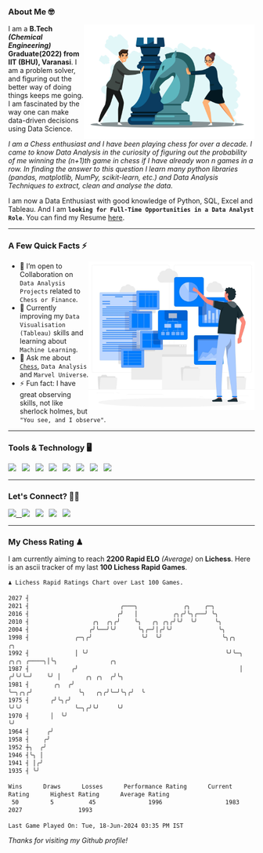 ### About Me 🤓
<img align="right" alt="Coding" width="350" src="https://github.com/Laxman-Lakhan/Laxman-Lakhan/blob/master/Assets/Chess_Vector.jpg">   

I am a **B.Tech** _**(Chemical Engineering)**_ **Graduate(2022) from IIT (BHU), Varanasi**. I am a problem solver, and figuring out the better way of doing things keeps me going. I am fascinated by the way one can make data-driven decisions using Data Science. 

_I am a Chess enthusiast and I have been playing chess for over a decade. I came to know Data Analysis in the curiosity of figuring out the probability of me winning the (n+1)th game in chess if I have already won n games in a row. In finding the answer to this question I learn many python libraries (pandas, matplotlib, NumPy, scikit-learn, etc.) and Data Analysis Techniques to extract, clean and analyse the data._

I am now a Data Enthusiast with good knowledge of Python, SQL, Excel and Tableau. And I am **`looking for Full-Time Opportunities in a Data Analyst Role`**. You can find my Resume
 [here](https://drive.google.com/file/d/1UIOoogRLj5eGQFQBkuvMmTISZVdl2Ok7/view?usp=sharing).


---

### A Few Quick Facts ⚡️
<img align="right" alt="Coding" width="340" src="https://github.com/Laxman-Lakhan/Laxman-Lakhan/blob/master/Assets/Data_Vector.jpg">   

- 🤝 I’m open to Collaboration on `Data Analysis Projects` related to `Chess or Finance`.
- 📖 Currently improving my `Data Visualisation (Tableau)` skills and learning about `Machine Learning`.
- 💬 Ask me about [`Chess`](https://lichess.org/@/YourKingIsInDanger), `Data Analysis` and `Marvel Universe`.
- ⚡️ Fun fact: I have great observing skills, not like sherlock holmes, but `"You see, and I observe"`.

---
### Tools & Technology 🖥

<img src="https://img.shields.io/badge/Python-white?logo=Python&logoColor=ColorName&style=ShieldStyle" /> &nbsp;
<img src="https://img.shields.io/badge/MySQL-white?logo=MySQL&logoColor=ColorName&style=ShieldStyle" /> &nbsp;
<img src="https://img.shields.io/badge/Tableau-white?logo=Tableau&logoColor=ColorName&style=ShieldStyle" /> &nbsp;
<img src="https://img.shields.io/badge/Excel-white?logo=Microsoft+Excel&logoColor=196F3D&style=ShieldStyle" /> &nbsp;
<img src="https://img.shields.io/badge/Jupyter-white?logo=Jupyter&logoColor=ColorName&style=ShieldStyle" /> &nbsp;
<img src="https://img.shields.io/badge/pandas-white?logo=Pandas&logoColor=000080&style=ShieldStyle" /> &nbsp;
<img src="https://img.shields.io/badge/numpy-white?logo=Numpy&logoColor=85C1E9&style=ShieldStyle" /> &nbsp;
<img src="https://img.shields.io/badge/scikit learn-white?logo=Scikit+Learn&logoColor=ColorName&style=ShieldStyle" /> &nbsp;



---

### Let's Connect? 🫳🏻

<a href="mailto:laxmansingh.lakhan@gmail.com"> <img src="https://img.icons8.com/fluent/48/000000/gmail.png" width="3.5%"/> &nbsp;
[<img src="https://img.icons8.com/color/48/000000/linkedin.png" width="3.5%"/>](https://www.linkedin.com/in/laxman-lakhan/)  &nbsp;
[<img src="https://img.icons8.com/fluent/48/000000/facebook-new.png" width="3.5%"/>](https://www.facebook.com/s.laxmanlakhan/)  &nbsp;
[<img src="https://img.icons8.com/fluent/48/000000/instagram-new.png" width="3.5%"/>](https://www.instagram.com/laxman.lakhan/)  &nbsp;
[<img src="https://img.icons8.com/color/48/000000/twitter.png" width="3.5%"/>](https://twitter.com/laxman__lakhan)  &nbsp;

 ---
  
### My Chess Rating ♟
  
I am currently aiming to reach **2200 Rapid ELO** *(Average)* on **Lichess**. Here is an ascii tracker of my last **100 Lichess Rapid Games**.

  ```
  ♟︎ 𝙻𝚒𝚌𝚑𝚎𝚜𝚜 Rapid 𝚁𝚊𝚝𝚒𝚗𝚐𝚜 𝙲𝚑𝚊𝚛𝚝 𝚘𝚟𝚎𝚛 𝙻𝚊𝚜𝚝 𝟷00 𝙶𝚊𝚖𝚎𝚜.
  
2027 ┤
2021 ┤                          ╭───╮             ╭╮    ╭─╮
2016 ┤                         ╭╯   │          ╭╮╭╯╰╮╭──╯ ╰╮
2010 ┤                  ╭╮  ╭╮╭╯    ╰╮   ╭╮ ╭╮╭╯╰╯  ╰╯     ╰╮
2004 ┤                 ╭╯╰──╯╰╯      ╰╮╭─╯│╭╯╰╯             ╰╮
1998 ┤             ╭─╮╭╯              ╰╯  ╰╯                 ╰╮╭╮                   ╭╮
1992 ┤             │ ╰╯                                       ╰╯╰─╮      ╭╮╭╮ ╭────╮│╰╮               ╭╮
1987 ┤            ╭╯                                              │     ╭╯╰╯╰─╯    ╰╯ │       ╭╮ ╭╮  ╭╯╰╮
1981 ┤       ╭╮  ╭╯                                               ╰─╮╭╮╭╯             ╰╮   ╭╮╭╯╰─╯╰╮╭╯  ╰
1975 ┤      ╭╯╰╮╭╯                                                  ╰╯╰╯               ╰─╮╭╯╰╯     ╰╯
1970 ┤      │  ╰╯                                                                        ╰╯
1964 ┤     ╭╯
1958 ┤    ╭╯
1952 ┼╮  ╭╯
1946 ┤╰╮ │
1941 ┤ │╭╯
1935 ┤ ╰╯ 

Wins      Draws      Losses      Performance Rating      Current Rating      Highest Rating      Average Rating
   50         5          45               1996                  1983                2027                1993     

Last Game Played On: Tue, 18-Jun-2024 03:35 PM IST
  ```
  
  
*Thanks for visiting my Github profile!*
